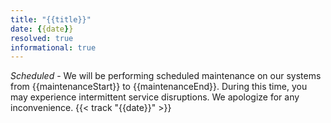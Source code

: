 ```yaml
---
title: "{{title}}"
date: {{date}}
resolved: true
informational: true
---
```


*Scheduled* - We will be performing scheduled maintenance on our systems from {{maintenanceStart}} to {{maintenanceEnd}}. During this time, you may experience intermittent service disruptions. We apologize for any inconvenience. {{< track "{{date}}" >}}